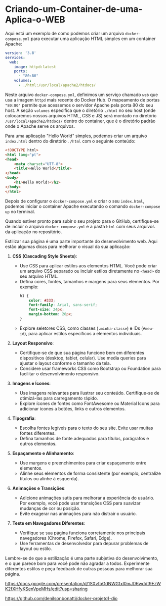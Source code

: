 # Criando-um-Container-de-uma-Aplica-o-WEB

Aqui está um exemplo de como podemos criar um arquivo `docker-compose.yml` para executar uma aplicação HTML simples em um container Apache:

```yaml
version: '3.8'
services:
  web:
    image: httpd:latest
    ports:
      - "80:80"
    volumes:
      - ./html:/usr/local/apache2/htdocs/
```

Neste arquivo `docker-compose.yml`, definimos um serviço chamado `web` que usa a imagem `httpd` mais recente do Docker Hub. O mapeamento de portas `"80:80"` permite que acessemos o servidor Apache pela porta 80 do seu host. A seção `volumes` especifica que o diretório `./html` no seu host (onde colocaremos nossos arquivos HTML, CSS e JS) será montado no diretório `/usr/local/apache2/htdocs/` dentro do container, que é o diretório padrão onde o Apache serve os arquivos.

Para uma aplicação "Hello World" simples, podemos criar um arquivo `index.html` dentro do diretório `./html` com o seguinte conteúdo:

```html
<!DOCTYPE html>
<html lang="pt">
<head>
    <meta charset="UTF-8">
    <title>Hello World</title>
</head>
<body>
    <h1>Hello World!</h1>
</body>
</html>
```

Depois de configurar o `docker-compose.yml` e criar o seu `index.html`, podemos iniciar o container Apache executando o comando `docker-compose up` no terminal.

Quando estiver pronto para subir o seu projeto para o GitHub, certifique-se de incluir o arquivo `docker-compose.yml` e a pasta `html` com seus arquivos da aplicação no repositório.

Estilizar sua página é uma parte importante do desenvolvimento web. Aqui estão algumas dicas para melhorar o visual da sua aplicação:

1. **CSS (Cascading Style Sheets)**:
   - Use CSS para aplicar estilos aos elementos HTML. Você pode criar um arquivo CSS separado ou incluir estilos diretamente no `<head>` do seu arquivo HTML.
   - Defina cores, fontes, tamanhos e margens para seus elementos. Por exemplo:
     ```css
     h1 {
         color: #333;
         font-family: Arial, sans-serif;
         font-size: 24px;
         margin-bottom: 20px;
     }
     ```
   - Explore seletores CSS, como classes (`.minha-classe`) e IDs (`#meu-id`), para aplicar estilos específicos a elementos individuais.

2. **Layout Responsivo**:
   - Certifique-se de que sua página funcione bem em diferentes dispositivos (desktop, tablet, celular). Use media queries para ajustar o layout conforme o tamanho da tela.
   - Considere usar frameworks CSS como Bootstrap ou Foundation para facilitar o desenvolvimento responsivo.

3. **Imagens e Ícones**:
   - Use imagens relevantes para ilustrar seu conteúdo. Certifique-se de otimizá-las para carregamento rápido.
   - Explore ícones de fontes como FontAwesome ou Material Icons para adicionar ícones a botões, links e outros elementos.

4. **Tipografia**:
   - Escolha fontes legíveis para o texto do seu site. Evite usar muitas fontes diferentes.
   - Defina tamanhos de fonte adequados para títulos, parágrafos e outros elementos.

5. **Espaçamento e Alinhamento**:
   - Use margens e preenchimentos para criar espaçamento entre elementos.
   - Alinhe seus elementos de forma consistente (por exemplo, centralize títulos ou alinhe à esquerda).

6. **Animações e Transições**:
   - Adicione animações sutis para melhorar a experiência do usuário. Por exemplo, você pode usar transições CSS para suavizar mudanças de cor ou posição.
   - Evite exagerar nas animações para não distrair o usuário.

7. **Teste em Navegadores Diferentes**:
   - Verifique se sua página funciona corretamente nos principais navegadores (Chrome, Firefox, Safari, Edge).
   - Use ferramentas de desenvolvedor para depurar problemas de layout ou estilo.

Lembre-se de que a estilização é uma parte subjetiva do desenvolvimento, e o que parece bom para você pode não agradar a todos. Experimente diferentes estilos e peça feedback de outras pessoas para melhorar sua página. 

https://docs.google.com/presentation/d/1SXvfoGdNWGfxI0mJD6wddt9EzWK2fXHfyKSenVpeMHs/edit?usp=sharing

https://github.com/denilsonbonatti/docker-projeto1-dio
